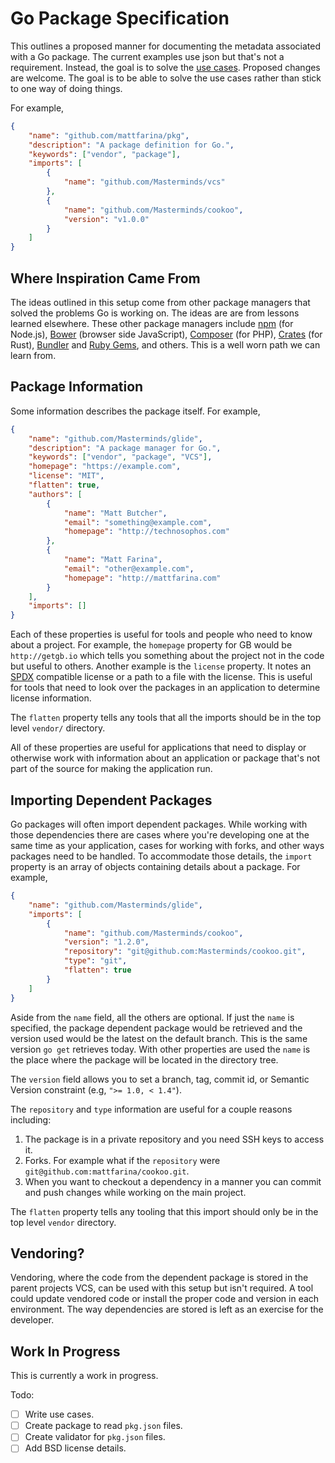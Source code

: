 # Go Package Specification

This outlines a proposed manner for documenting the metadata associated
with a Go package. The current examples use json but that's not a requirement.
Instead, the goal is to solve the [use cases](use_cases). Proposed changes
are welcome. The goal is to be able to solve the use cases rather than stick
to one way of doing things.

For example,
```json
{
    "name": "github.com/mattfarina/pkg",
    "description": "A package definition for Go.",
    "keywords": ["vendor", "package"],
    "imports": [
        {
            "name": "github.com/Masterminds/vcs"
        },
        {
            "name": "github.com/Masterminds/cookoo",
            "version": "v1.0.0"
        }
    ]
}
```

## Where Inspiration Came From

The ideas outlined in this setup come from other package managers that solved
the problems Go is working on. The ideas are are from lessons learned elsewhere.
These other package managers include [npm](http://npmjs.com/) (for Node.js),
[Bower](http://bower.io) (browser side JavaScript), [Composer](https://getcomposer.org)
(for PHP), [Crates](https://crates.io) (for Rust), [Bundler](http://bundler.io)
and [Ruby Gems](https://rubygems.org), and others. This is a well worn path
we can learn from.

## Package Information

Some information describes the package itself. For example,
```json
{
    "name": "github.com/Masterminds/glide",
    "description": "A package manager for Go.",
    "keywords": ["vendor", "package", "VCS"],
    "homepage": "https://example.com",
    "license": "MIT",
    "flatten": true,
    "authors": [
        {
            "name": "Matt Butcher",
            "email": "something@example.com",
            "homepage": "http://technosophos.com"
        },
        {
            "name": "Matt Farina",
            "email": "other@example.com",
            "homepage": "http://mattfarina.com"
        }
    ],
    "imports": []
}
```

Each of these properties is useful for tools and people who need to know about
a project. For example, the `homepage` property for GB would be `http://getgb.io`
which tells you something about the project not in the code but useful to others.
Another example is the `license` property. It notes an [SPDX](http://spdx.org/)
compatible license or a path to a file with the license. This is useful for tools
that need to look over the packages in an application to determine license
information.

The `flatten` property tells any tools that all the imports should be in the top
level `vendor/` directory.

All of these properties are useful for applications that need to display or
otherwise work with information about an application or package that's not
part of the source for making the application run.

## Importing Dependent Packages

Go packages will often import dependent packages. While working with those
dependencies there are cases where you're developing one at the same time
as your application, cases for working with forks, and other ways packages need
to be handled. To accommodate those details, the `import` property is an array
of objects containing details about a package. For example,

```json
{
    "name": "github.com/Masterminds/glide",
    "imports": [
        {
            "name": "github.com/Masterminds/cookoo",
            "version": "1.2.0",
            "repository": "git@github.com:Masterminds/cookoo.git",
            "type": "git",
            "flatten": true
        }
    ]
}
```

Aside from the `name` field, all the others are optional. If just the `name` is
specified, the package dependent package would be retrieved and the version used
would be the latest on the default branch. This is the same version `go get`
retrieves today. With other properties are used the `name` is the place where
the package will be located in the directory tree.

The `version` field allows you to set a branch, tag, commit id, or Semantic
Version constraint (e.g, `">= 1.0, < 1.4"`).

The `repository` and `type` information are useful for a couple reasons including:

1. The package is in a private repository and you need SSH keys to access it.
2. Forks. For example what if the `repository` were `git@github.com:mattfarina/cookoo.git`.
3. When you want to checkout a dependency in a manner you can commit and push
   changes while working on the main project.

The `flatten` property tells any tooling that this import should only be in the
top level `vendor` directory.

## Vendoring?

Vendoring, where the code from the dependent package is stored in the parent
projects VCS, can be used with this setup but isn't required. A tool could update
vendored code or install the proper code and version in each environment. The way
dependencies are stored is left as an exercise for the developer.

## Work In Progress

This is currently a work in progress.

Todo:

- [ ] Write use cases.
- [ ] Create package to read `pkg.json` files.
- [ ] Create validator for `pkg.json` files.
- [ ] Add BSD license details.
